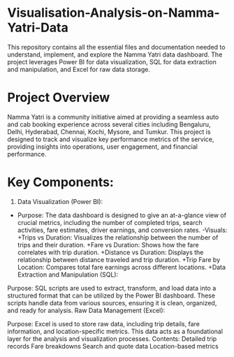 # Visualisation-Analysis-on-Namma-Yatri-Data
This repository contains all the essential files and documentation needed to understand, implement, and explore the Namma Yatri data dashboard. The project leverages Power BI for data visualization, SQL for data extraction and manipulation, and Excel for raw data storage.

# Project Overview
Namma Yatri is a community initiative aimed at providing a seamless auto and cab booking experience across several cities including Bengaluru, Delhi, Hyderabad, Chennai, Kochi, Mysore, and Tumkur. This project is designed to track and visualize key performance metrics of the service, providing insights into operations, user engagement, and financial performance.

# Key Components:
1. Data Visualization (Power BI):

- Purpose: The data dashboard is designed to give an at-a-glance view of crucial metrics, including the number of completed trips, search activities, fare estimates, driver earnings, and conversion rates.
-Visuals:
 +Trips vs Duration: Visualizes the relationship between the number of trips and their duration.
 +Fare vs Duration: Shows how the fare correlates with trip duration.
 +Distance vs Duration: Displays the relationship between distance traveled and trip duration.
 +Trip Fare by Location: Compares total fare earnings across different locations.
 +Data Extraction and Manipulation (SQL):

Purpose: SQL scripts are used to extract, transform, and load data into a structured format that can be utilized by the Power BI dashboard. These scripts handle data from various sources, ensuring it is clean, organized, and ready for analysis.
Raw Data Management (Excel):

Purpose: Excel is used to store raw data, including trip details, fare information, and location-specific metrics. This data acts as a foundational layer for the analysis and visualization processes.
Contents:
Detailed trip records
Fare breakdowns
Search and quote data
Location-based metrics
